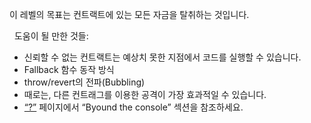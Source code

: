 이 레벨의 목표는 컨트랙트에 있는 모든 자금을 탈취하는 것입니다. 

&nbsp;
도움이 될 만한 것들:
* 신뢰할 수 없는 컨트랙트는 예상치 못한 지점에서 코드를 실행할 수 있습니다.
* Fallback 함수 동작 방식
* throw/revert의 전파(Bubbling)
* 때로는, 다른 컨트래그를 이용한 공격이 가장 효과적일 수 있습니다.
* [“?”](https://ethernaut.openzeppelin.com/help) 페이지에서 “Byound the console” 섹션을 참조하세요.